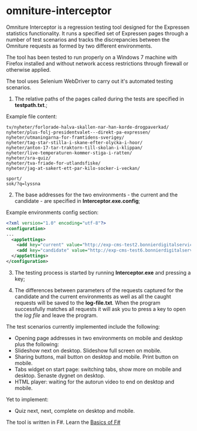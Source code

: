 # omniture-interceptor
Omniture Interceptor is a regression testing tool designed for the Expressen statistics functionality.
It runs a specified set of Expressen pages through a number of test scenarios and tracks the discrepancies between the  Omniture requests as formed by two different environments. 

The tool has been tested to run properly on a Windows 7 machine with Firefox installed and without network access restrictions through firewall or otherwise applied.

The tool uses Selenium WebDriver to carry out it's automated testing scenarios.

1) The relative paths of the pages called during the tests are specified in **testpath.txt**.;

Example file content:

```
tv/nyheter/forlorade-halva-skallen-nar-han-korde-drogpaverkad/
nyheter/plus-folj-presidentvalet---direkt-pa-expressen/
nyheter/utmaningarna-for-framtidens-sverigey/
nyheter/tag-star-stilla-i-skane-efter-olycka-i-hoor/
nyheter/anton-17-tar-traktorn-till-skolan-i-klippan/
nyheter/live-temperaturen-kommer-stiga-i-ratten/
nyheter/sra-quiz/
nyheter/tva-friade-for-utlandsfiske/
nyheter/jag-at-sakert-ett-par-kilo-socker-i-veckan/

sport/
sok/?q=lyssna
```

2) The base addresses for the two environments - the current and the candidate - are specified in **Interceptor.exe.config**;

Example environments config section:

```xml
<?xml version="1.0" encoding="utf-8"?>
<configuration>
...
  <appSettings>
    <add key="current" value="http://exp-cms-test2.bonnierdigitalservices.se/"/>
    <add key="candidate" value="http://exp-cms-test6.bonnierdigitalservices.se/"/>
  </appSettings>
</configuration> 
```

3) The testing process is started by running **Interceptor.exe** and pressing a key; 

4) The differences between parameters of the requests captured for the candidate and the current environments as well as all the caught requests will be saved to the **log-file.txt**. When the program successfully matches all requests it will ask you to press a key to open the *log file* and leave the program.

The test scenarios currently implemented include the following:

* Opening page addresses in two environments on mobile and desktop plus the following:
* Slideshow next on desktop. Slideshow full screen on mobile.
* Sharing buttons, mail button on desktop and mobile. Print button on mobile.
* Tabs widget on start page: switching tabs, show more on mobile and desktop. Senaste dygnet on desktop.
* HTML player: waiting for the autorun video to end on desktop and mobile.

Yet to implement:

* Quiz next, next, complete on desktop and mobile.

The tool is written in F#. Learn the [Basics of F#](https://github.com/vkamiansky/omniture-interceptor/blob/master/fsharp-in-short.md)
